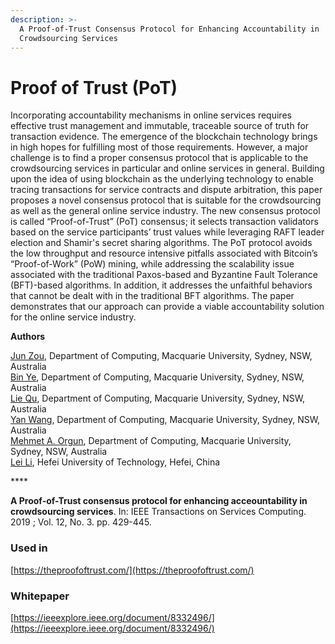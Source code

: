 ```yaml
---
description: >-
  A Proof-of-Trust Consensus Protocol for Enhancing Accountability in
  Crowdsourcing Services
---
```


# Proof of Trust \(PoT\)

Incorporating accountability mechanisms in online services requires effective trust management and immutable, traceable source of truth for transaction evidence. The emergence of the blockchain technology brings in high hopes for fulfilling most of those requirements. However, a major challenge is to find a proper consensus protocol that is applicable to the crowdsourcing services in particular and online services in general. Building upon the idea of using blockchain as the underlying technology to enable tracing transactions for service contracts and dispute arbitration, this paper proposes a novel consensus protocol that is suitable for the crowdsourcing as well as the general online service industry. The new consensus protocol is called “Proof-of-Trust” \(PoT\) consensus; it selects transaction validators based on the service participants’ trust values while leveraging RAFT leader election and Shamir's secret sharing algorithms. The PoT protocol avoids the low throughput and resource intensive pitfalls associated with Bitcoin’s “Proof-of-Work” \(PoW\) mining, while addressing the scalability issue associated with the traditional Paxos-based and Byzantine Fault Tolerance \(BFT\)-based algorithms. In addition, it addresses the unfaithful behaviors that cannot be dealt with in the traditional BFT algorithms. The paper demonstrates that our approach can provide a viable accountability solution for the online service industry.

**Authors**

[Jun Zou](https://www.computer.org/csdl/search/default?type=author&givenName=Jun&surname=Zou), Department of Computing, Macquarie University, Sydney, NSW, Australia    
[Bin Ye](https://www.computer.org/csdl/search/default?type=author&givenName=Bin&surname=Ye), Department of Computing, Macquarie University, Sydney, NSW, Australia    
[Lie Qu](https://www.computer.org/csdl/search/default?type=author&givenName=Lie&surname=Qu), Department of Computing, Macquarie University, Sydney, NSW, Australia    
[Yan Wang](https://www.computer.org/csdl/search/default?type=author&givenName=Yan&surname=Wang), Department of Computing, Macquarie University, Sydney, NSW, Australia    
[Mehmet A. Orgun](https://www.computer.org/csdl/search/default?type=author&givenName=Mehmet%20A.&surname=Orgun), Department of Computing, Macquarie University, Sydney, NSW, Australia    
[Lei Li](https://www.computer.org/csdl/search/default?type=author&givenName=Lei&surname=Li), Hefei University of Technology, Hefei, China

\*\*\*\*

**A Proof-of-Trust consensus protocol for enhancing acceountability in crowdsourcing services**. In: IEEE Transactions on Services Computing. 2019 ; Vol. 12, No. 3. pp. 429-445.



### Used in 

[https://theproofoftrust.com/](https://theproofoftrust.com/)

### Whitepaper

[https://ieeexplore.ieee.org/document/8332496/](https://ieeexplore.ieee.org/document/8332496/)

